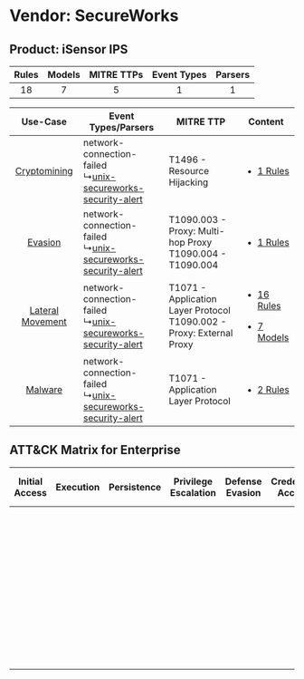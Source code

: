 Vendor: SecureWorks
===================
Product: iSensor IPS
--------------------
| Rules | Models | MITRE TTPs | Event Types | Parsers |
|:-----:|:------:|:----------:|:-----------:|:-------:|
|  18   |   7    |     5      |      1      |    1    |

|    Use-Case    | Event Types/Parsers    | MITRE TTP    | Content    |
|:----:| ---- | ---- | ---- |
|     [Cryptomining](../../../UseCases/uc_cryptomining.md)     |  network-connection-failed<br> ↳[unix-secureworks-security-alert](Ps/pC_unixsecureworkssecurityalert.md)<br> | T1496 - Resource Hijacking<br>    | [<ul><li>1 Rules</li></ul>](RM/r_m_secureworks_isensor_ips_Cryptomining.md)    |
|          [Evasion](../../../UseCases/uc_evasion.md)          |  network-connection-failed<br> ↳[unix-secureworks-security-alert](Ps/pC_unixsecureworkssecurityalert.md)<br> | T1090.003 - Proxy: Multi-hop Proxy<br>T1090.004 - T1090.004<br>    | [<ul><li>1 Rules</li></ul>](RM/r_m_secureworks_isensor_ips_Evasion.md)    |
| [Lateral Movement](../../../UseCases/uc_lateral_movement.md) |  network-connection-failed<br> ↳[unix-secureworks-security-alert](Ps/pC_unixsecureworkssecurityalert.md)<br> | T1071 - Application Layer Protocol<br>T1090.002 - Proxy: External Proxy<br> | [<ul><li>16 Rules</li></ul><ul><li>7 Models</li></ul>](RM/r_m_secureworks_isensor_ips_Lateral_Movement.md) |
|          [Malware](../../../UseCases/uc_malware.md)          |  network-connection-failed<br> ↳[unix-secureworks-security-alert](Ps/pC_unixsecureworkssecurityalert.md)<br> | T1071 - Application Layer Protocol<br>    | [<ul><li>2 Rules</li></ul>](RM/r_m_secureworks_isensor_ips_Malware.md)    |

ATT&CK Matrix for Enterprise
----------------------------
| Initial Access | Execution | Persistence | Privilege Escalation | Defense Evasion | Credential Access | Discovery | Lateral Movement | Collection | Command and Control                                                                                                                                                                                                                                                                                    | Exfiltration | Impact                                                                  |
| -------------- | --------- | ----------- | -------------------- | --------------- | ----------------- | --------- | ---------------- | ---------- | ------------------------------------------------------------------------------------------------------------------------------------------------------------------------------------------------------------------------------------------------------------------------------------------------------ | ------------ | ----------------------------------------------------------------------- |
|                |           |             |                      |                 |                   |           |                  |            | [Proxy: Multi-hop Proxy](https://attack.mitre.org/techniques/T1090/003)<br><br>[Proxy: External Proxy](https://attack.mitre.org/techniques/T1090/002)<br><br>[Application Layer Protocol](https://attack.mitre.org/techniques/T1071)<br><br>[Proxy](https://attack.mitre.org/techniques/T1090)<br><br> |              | [Resource Hijacking](https://attack.mitre.org/techniques/T1496)<br><br> |